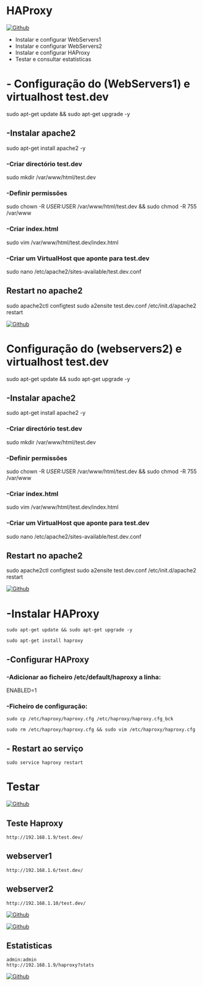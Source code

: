 # HAProxy


[![Github](https://raw.githubusercontent.com/Luismcplopes/HAProxy/master/img/haproxy.jpg)](https://github.com/Luismcplopes/HAProxy/)

* Instalar e configurar WebServers1 
* Instalar e configurar WebServers2
* Instalar e configurar HAProxy
* Testar e consultar estatisticas 




# - Configuração do (WebServers1) e virtualhost test.dev
sudo apt-get update && sudo apt-get upgrade -y

## -Instalar apache2
sudo apt-get install apache2 -y

### -Criar directório test.dev
sudo mkdir /var/www/html/test.dev

### -Definir permissões
sudo chown -R $USER:$USER /var/www/html/test.dev && sudo chmod -R 755 /var/www

### -Criar index.html
sudo vim /var/www/html/test.dev/index.html

### -Criar um VirtualHost que aponte para test.dev
sudo nano /etc/apache2/sites-available/test.dev.conf

## Restart no apache2
sudo apache2ctl configtest
sudo a2ensite test.dev.conf
 /etc/init.d/apache2 restart
 
[![Github](https://raw.githubusercontent.com/Luismcplopes/HAProxy/master/img/haproxy.jpg)](https://github.com/Luismcplopes/HAProxy/)
 
 
#  Configuração do (webservers2) e virtualhost test.dev
sudo apt-get update && sudo apt-get upgrade -y

## -Instalar apache2
sudo apt-get install apache2 -y

### -Criar directório test.dev
sudo mkdir /var/www/html/test.dev

### -Definir permissões
sudo chown -R $USER:$USER /var/www/html/test.dev && sudo chmod -R 755 /var/www

### -Criar index.html
sudo vim /var/www/html/test.dev/index.html

### -Criar um VirtualHost que aponte para test.dev
sudo nano /etc/apache2/sites-available/test.dev.conf

## Restart no apache2
sudo apache2ctl configtest
sudo a2ensite test.dev.conf
 /etc/init.d/apache2 restart


[![Github](https://raw.githubusercontent.com/Luismcplopes/HAProxy/master/img/websrv2.jpg)](https://github.com/Luismcplopes/HAProxy/) 


# -Instalar HAProxy
```
sudo apt-get update && sudo apt-get upgrade -y
```
```
sudo apt-get install haproxy
```
## -Configurar HAProxy

### -Adicionar ao ficheiro /etc/default/haproxy a linha:
ENABLED=1

### -Ficheiro de configuração:
```
sudo cp /etc/haproxy/haproxy.cfg /etc/haproxy/haproxy.cfg_bck
```
```
sudo rm /etc/haproxy/haproxy.cfg && sudo vim /etc/haproxy/haproxy.cfg
```
## - Restart ao serviço
```
sudo service haproxy restart
```


# Testar

[![Github](https://raw.githubusercontent.com/Luismcplopes/HAProxy/master/img/srv-haproxy-stats.jpg)](http://oraite.com/)





## Teste Haproxy
    http://192.168.1.9/test.dev/
    
## webserver1
    http://192.168.1.6/test.dev/
    
## webserver2
    http://192.168.1.10/test.dev/
    
[![Github](https://raw.githubusercontent.com/Luismcplopes/HAProxy/master/img/haproxy-websrv1.jpg)](https://github.com/Luismcplopes/HAProxy/) 

[![Github](https://raw.githubusercontent.com/Luismcplopes/HAProxy/master/img/haproxy-websrv2.jpg)](https://github.com/Luismcplopes/HAProxy/) 

## Estatisticas
    admin:admin
    http://192.168.1.9/haproxy?stats
    
[![Github](https://raw.githubusercontent.com/Luismcplopes/HAProxy/master/img/srv-haproxy-stats.jpg)](http://oraite.com/)







